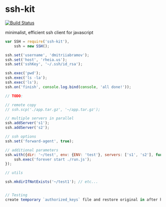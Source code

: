# ssh-kit
[![Build Status](https://travis-ci.org/dmitriiabramov/ssh-kit.svg?branch=master)](https://travis-ci.org/dmitriiabramov/ssh-kit)

minimalist, efficient ssh client for javascript

```javascript
var SSH = require('ssh-kit'),
    ssh = new SSH();

ssh.set('username', 'dmitriiabramov');
ssh.set('host', 'rheia.us');
ssh.set('sshKey', '~/.ssh/id_rsa');

ssh.exec('pwd');
ssh.exec('ls -la');
ssh.exec('ls');
ssh.on('finish', console.log.bind(console, 'all done!'));
```


```javascript
// TODO:

// remote copy
// ssh.scp('./app.tar.gz', '~/app.tar.gz');

// multiple servers in parallel
ssh.addServer('s1');
ssh.addServer('s2');

// ssh options
ssh.set('forward-agent', true);

// additional parameters
ssh.with({dir: '~/test', env: {ENV: 'test'}, servers: ['s1', 's2'], function() {
    ssh.exec('forever start ./run.js');
});

// utils

ssh.mkdirIfNotExists('~/test1'); // etc...


// Testing
create temporary `authorized_keys` file and restore original in after hook
```
